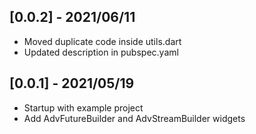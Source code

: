 ## [0.0.2] - 2021/06/11

* Moved duplicate code inside utils.dart
* Updated description in pubspec.yaml

## [0.0.1] - 2021/05/19

* Startup with example project
* Add AdvFutureBuilder and AdvStreamBuilder widgets

